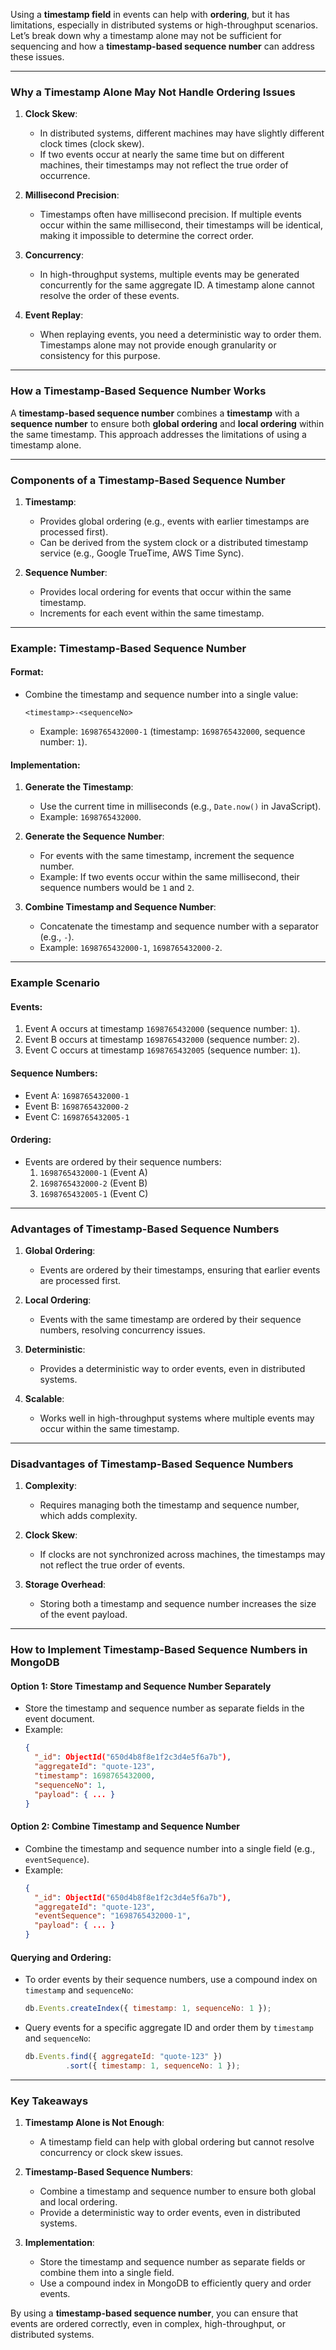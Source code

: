 Using a **timestamp field** in events can help with **ordering**, but it has limitations, especially in distributed systems or high-throughput scenarios. Let’s break down why a timestamp alone may not be sufficient for sequencing and how a **timestamp-based sequence number** can address these issues.

---

### **Why a Timestamp Alone May Not Handle Ordering Issues**

1. **Clock Skew**:
   - In distributed systems, different machines may have slightly different clock times (clock skew).
   - If two events occur at nearly the same time but on different machines, their timestamps may not reflect the true order of occurrence.

2. **Millisecond Precision**:
   - Timestamps often have millisecond precision. If multiple events occur within the same millisecond, their timestamps will be identical, making it impossible to determine the correct order.

3. **Concurrency**:
   - In high-throughput systems, multiple events may be generated concurrently for the same aggregate ID. A timestamp alone cannot resolve the order of these events.

4. **Event Replay**:
   - When replaying events, you need a deterministic way to order them. Timestamps alone may not provide enough granularity or consistency for this purpose.

---

### **How a Timestamp-Based Sequence Number Works**

A **timestamp-based sequence number** combines a **timestamp** with a **sequence number** to ensure both **global ordering** and **local ordering** within the same timestamp. This approach addresses the limitations of using a timestamp alone.

---

### **Components of a Timestamp-Based Sequence Number**

1. **Timestamp**:
   - Provides global ordering (e.g., events with earlier timestamps are processed first).
   - Can be derived from the system clock or a distributed timestamp service (e.g., Google TrueTime, AWS Time Sync).

2. **Sequence Number**:
   - Provides local ordering for events that occur within the same timestamp.
   - Increments for each event within the same timestamp.

---

### **Example: Timestamp-Based Sequence Number**

#### **Format**:
- Combine the timestamp and sequence number into a single value:
  ```
  <timestamp>-<sequenceNo>
  ```
  - Example: `1698765432000-1` (timestamp: `1698765432000`, sequence number: `1`).

#### **Implementation**:
1. **Generate the Timestamp**:
   - Use the current time in milliseconds (e.g., `Date.now()` in JavaScript).
   - Example: `1698765432000`.

2. **Generate the Sequence Number**:
   - For events with the same timestamp, increment the sequence number.
   - Example: If two events occur within the same millisecond, their sequence numbers would be `1` and `2`.

3. **Combine Timestamp and Sequence Number**:
   - Concatenate the timestamp and sequence number with a separator (e.g., `-`).
   - Example: `1698765432000-1`, `1698765432000-2`.

---

### **Example Scenario**

#### **Events**:
1. Event A occurs at timestamp `1698765432000` (sequence number: `1`).
2. Event B occurs at timestamp `1698765432000` (sequence number: `2`).
3. Event C occurs at timestamp `1698765432005` (sequence number: `1`).

#### **Sequence Numbers**:
- Event A: `1698765432000-1`
- Event B: `1698765432000-2`
- Event C: `1698765432005-1`

#### **Ordering**:
- Events are ordered by their sequence numbers:
  1. `1698765432000-1` (Event A)
  2. `1698765432000-2` (Event B)
  3. `1698765432005-1` (Event C)

---

### **Advantages of Timestamp-Based Sequence Numbers**

1. **Global Ordering**:
   - Events are ordered by their timestamps, ensuring that earlier events are processed first.

2. **Local Ordering**:
   - Events with the same timestamp are ordered by their sequence numbers, resolving concurrency issues.

3. **Deterministic**:
   - Provides a deterministic way to order events, even in distributed systems.

4. **Scalable**:
   - Works well in high-throughput systems where multiple events may occur within the same timestamp.

---

### **Disadvantages of Timestamp-Based Sequence Numbers**

1. **Complexity**:
   - Requires managing both the timestamp and sequence number, which adds complexity.

2. **Clock Skew**:
   - If clocks are not synchronized across machines, the timestamps may not reflect the true order of events.

3. **Storage Overhead**:
   - Storing both a timestamp and sequence number increases the size of the event payload.

---

### **How to Implement Timestamp-Based Sequence Numbers in MongoDB**

#### **Option 1: Store Timestamp and Sequence Number Separately**
- Store the timestamp and sequence number as separate fields in the event document.
- Example:
  ```json
  {
    "_id": ObjectId("650d4b8f8e1f2c3d4e5f6a7b"),
    "aggregateId": "quote-123",
    "timestamp": 1698765432000,
    "sequenceNo": 1,
    "payload": { ... }
  }
  ```

#### **Option 2: Combine Timestamp and Sequence Number**
- Combine the timestamp and sequence number into a single field (e.g., `eventSequence`).
- Example:
  ```json
  {
    "_id": ObjectId("650d4b8f8e1f2c3d4e5f6a7b"),
    "aggregateId": "quote-123",
    "eventSequence": "1698765432000-1",
    "payload": { ... }
  }
  ```

#### **Querying and Ordering**:
- To order events by their sequence numbers, use a compound index on `timestamp` and `sequenceNo`:
  ```javascript
  db.Events.createIndex({ timestamp: 1, sequenceNo: 1 });
  ```
- Query events for a specific aggregate ID and order them by `timestamp` and `sequenceNo`:
  ```javascript
  db.Events.find({ aggregateId: "quote-123" })
           .sort({ timestamp: 1, sequenceNo: 1 });
  ```

---

### **Key Takeaways**

1. **Timestamp Alone is Not Enough**:
   - A timestamp field can help with global ordering but cannot resolve concurrency or clock skew issues.

2. **Timestamp-Based Sequence Numbers**:
   - Combine a timestamp and sequence number to ensure both global and local ordering.
   - Provide a deterministic way to order events, even in distributed systems.

3. **Implementation**:
   - Store the timestamp and sequence number as separate fields or combine them into a single field.
   - Use a compound index in MongoDB to efficiently query and order events.

By using a **timestamp-based sequence number**, you can ensure that events are ordered correctly, even in complex, high-throughput, or distributed systems.